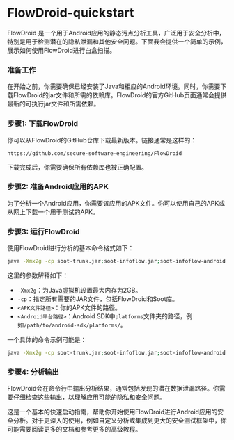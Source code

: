 # FlowDroid-quickstart

FlowDroid 是一个用于Android应用的静态污点分析工具，广泛用于安全分析中，特别是用于检测潜在的隐私泄漏和其他安全问题。下面我会提供一个简单的示例，展示如何使用FlowDroid进行白盒扫描。

### 准备工作

在开始之前，你需要确保已经安装了Java和相应的Android环境。同时，你需要下载FlowDroid的jar文件和所需的依赖库。FlowDroid的官方GitHub页面通常会提供最新的可执行jar文件和所需依赖。

### 步骤1: 下载FlowDroid

你可以从FlowDroid的GitHub仓库下载最新版本。链接通常是这样的：

```
https://github.com/secure-software-engineering/FlowDroid
```

下载完成后，你需要确保所有依赖库也被正确配置。

### 步骤2: 准备Android应用的APK

为了分析一个Android应用，你需要该应用的APK文件。你可以使用自己的APK或从网上下载一个用于测试的APK。

### 步骤3: 运行FlowDroid

使用FlowDroid进行分析的基本命令格式如下：

```bash
java -Xmx2g -cp soot-trunk.jar;soot-infoflow.jar;soot-infoflow-android.jar;flowdroid.jar soot.jimple.infoflow.android.TestApps.Test <APK文件路径> <Android平台路径>
```

这里的参数解释如下：
- `-Xmx2g`：为Java虚拟机设置最大内存为2GB。
- `-cp`：指定所有需要的JAR文件，包括FlowDroid和Soot库。
- `<APK文件路径>`：你的APK文件的路径。
- `<Android平台路径>`：Android SDK中`platforms`文件夹的路径，例如`/path/to/android-sdk/platforms/`。

一个具体的命令示例可能是：

```bash
java -Xmx2g -cp soot-trunk.jar;soot-infoflow.jar;soot-infoflow-android.jar;flowdroid.jar soot.jimple.infoflow.android.TestApps.Test MyApp.apk /path/to/android-sdk/platforms/
```

### 步骤4: 分析输出

FlowDroid会在命令行中输出分析结果，通常包括发现的潜在数据泄漏路径。你需要仔细检查这些输出，以理解应用可能的隐私和安全问题。

这是一个基本的快速启动指南，帮助你开始使用FlowDroid进行Android应用的安全分析。对于更深入的使用，例如自定义分析或集成到更大的安全测试框架中，你可能需要阅读更多的文档和参考更多的高级教程。
